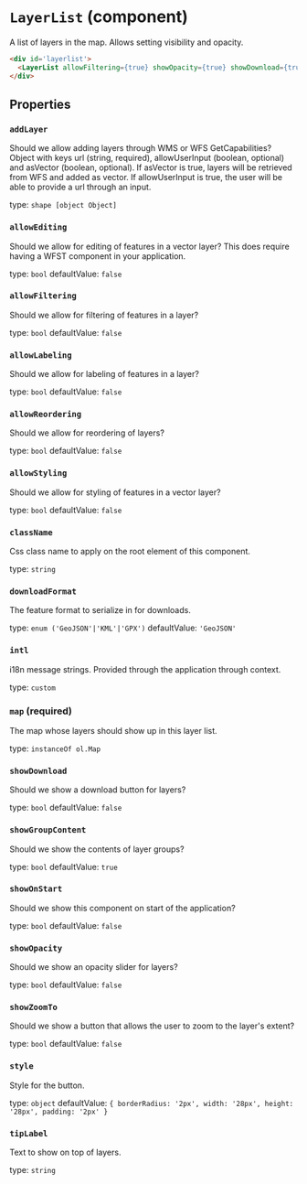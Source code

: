 `LayerList` (component)
=======================

A list of layers in the map. Allows setting visibility and opacity.

```html
<div id='layerlist'>
  <LayerList allowFiltering={true} showOpacity={true} showDownload={true} showGroupContent={true} showZoomTo={true} allowReordering={true} map={map} />
</div>
```

Properties
----------

### `addLayer`

Should we allow adding layers through WMS or WFS GetCapabilities?
Object with keys url (string, required), allowUserInput (boolean, optional) and asVector (boolean, optional).
If asVector is true, layers will be retrieved from WFS and added as vector.
If allowUserInput is true, the user will be able to provide a url through an input.

type: `shape [object Object]`


### `allowEditing`

Should we allow for editing of features in a vector layer?
This does require having a WFST component in your application.

type: `bool`
defaultValue: `false`


### `allowFiltering`

Should we allow for filtering of features in a layer?

type: `bool`
defaultValue: `false`


### `allowLabeling`

Should we allow for labeling of features in a layer?

type: `bool`
defaultValue: `false`


### `allowReordering`

Should we allow for reordering of layers?

type: `bool`
defaultValue: `false`


### `allowStyling`

Should we allow for styling of features in a vector layer?

type: `bool`
defaultValue: `false`


### `className`

Css class name to apply on the root element of this component.

type: `string`


### `downloadFormat`

The feature format to serialize in for downloads.

type: `enum ('GeoJSON'|'KML'|'GPX')`
defaultValue: `'GeoJSON'`


### `intl`

i18n message strings. Provided through the application through context.

type: `custom`


### `map` (required)

The map whose layers should show up in this layer list.

type: `instanceOf ol.Map`


### `showDownload`

Should we show a download button for layers?

type: `bool`
defaultValue: `false`


### `showGroupContent`

Should we show the contents of layer groups?

type: `bool`
defaultValue: `true`


### `showOnStart`

Should we show this component on start of the application?

type: `bool`
defaultValue: `false`


### `showOpacity`

Should we show an opacity slider for layers?

type: `bool`
defaultValue: `false`


### `showZoomTo`

Should we show a button that allows the user to zoom to the layer's extent?

type: `bool`
defaultValue: `false`


### `style`

Style for the button.

type: `object`
defaultValue: `{
  borderRadius: '2px',
  width: '28px',
  height: '28px',
  padding: '2px'
}`


### `tipLabel`

Text to show on top of layers.

type: `string`

